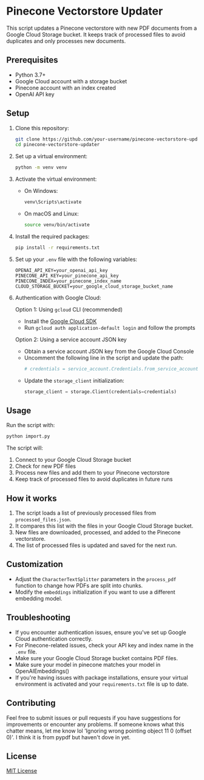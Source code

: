 # Pinecone Vectorstore Updater

This script updates a Pinecone vectorstore with new PDF documents from a Google Cloud Storage bucket. It keeps track of processed files to avoid duplicates and only processes new documents.

## Prerequisites

- Python 3.7+
- Google Cloud account with a storage bucket
- Pinecone account with an index created
- OpenAI API key

## Setup

1. Clone this repository:
   ```bash
   git clone https://github.com/your-username/pinecone-vectorstore-updater.git
   cd pinecone-vectorstore-updater
   ```

2. Set up a virtual environment:
   ```bash
   python -m venv venv
   ```

3. Activate the virtual environment:
   - On Windows:
     ```bash
     venv\Scripts\activate
     ```
   - On macOS and Linux:
     ```bash
     source venv/bin/activate
     ```

4. Install the required packages:
   ```bash
   pip install -r requirements.txt
   ```

5. Set up your `.env` file with the following variables:
   ```
   OPENAI_API_KEY=your_openai_api_key
   PINECONE_API_KEY=your_pinecone_api_key
   PINECONE_INDEX=your_pinecone_index_name
   CLOUD_STORAGE_BUCKET=your_google_cloud_storage_bucket_name
   ```

6. Authentication with Google Cloud:

   Option 1: Using `gcloud` CLI (recommended)
   - Install the [Google Cloud SDK](https://cloud.google.com/sdk/docs/install)
   - Run `gcloud auth application-default login` and follow the prompts

   Option 2: Using a service account JSON key
   - Obtain a service account JSON key from the Google Cloud Console
   - Uncomment the following line in the script and update the path:
     ```python
     # credentials = service_account.Credentials.from_service_account_file('./path/to/your/credentials.json')
     ```
   - Update the `storage_client` initialization:
     ```python
     storage_client = storage.Client(credentials=credentials)
     ```

## Usage

Run the script with:

```bash
python import.py
```

The script will:
1. Connect to your Google Cloud Storage bucket
2. Check for new PDF files
3. Process new files and add them to your Pinecone vectorstore
4. Keep track of processed files to avoid duplicates in future runs

## How it works

1. The script loads a list of previously processed files from `processed_files.json`.
2. It compares this list with the files in your Google Cloud Storage bucket.
3. New files are downloaded, processed, and added to the Pinecone vectorstore.
4. The list of processed files is updated and saved for the next run.

## Customization

- Adjust the `CharacterTextSplitter` parameters in the `process_pdf` function to change how PDFs are split into chunks.
- Modify the `embeddings` initialization if you want to use a different embedding model.

## Troubleshooting

- If you encounter authentication issues, ensure you've set up Google Cloud authentication correctly.
- For Pinecone-related issues, check your API key and index name in the `.env` file.
- Make sure your Google Cloud Storage bucket contains PDF files.
- Make sure your model in pinecone matches your model in OpenAIEmbeddings()
- If you're having issues with package installations, ensure your virtual environment is activated and your `requirements.txt` file is up to date.

## Contributing

Feel free to submit issues or pull requests if you have suggestions for improvements or encounter any problems. If someone knows what this chatter means, let me know lol 'Ignoring wrong pointing object 11 0 (offset 0)'. I think it is from pypdf but haven't dove in yet.

## License

[MIT License](https://opensource.org/licenses/MIT)